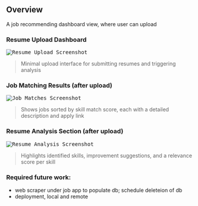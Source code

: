 ## Overview
A job recommending dashboard view, where user can upload

### Resume Upload Dashboard

<kbd>![Resume Upload Screenshot](https://github.com/user-attachments/assets/1669b40f-fcf1-460f-9270-baef7d7fc753)</kbd>

> Minimal upload interface for submitting resumes and triggering analysis

### Job Matching Results (after upload)

<kbd>![Job Matches Screenshot](https://github.com/user-attachments/assets/318f3318-c3ad-4958-bca1-052d7af62630)</kbd>

> Shows jobs sorted by skill match score, each with a detailed description and apply link

### Resume Analysis Section (after upload)

<kbd>![Resume Analysis Screenshot](https://github.com/user-attachments/assets/ba64a26f-66f9-456f-982f-abfbd04dc146)</kbd>

> Highlights identified skills, improvement suggestions, and a relevance score per skill



### Required future work:
- web scraper under job app to populate db; schedule deleteion of db
- deployment, local and remote
